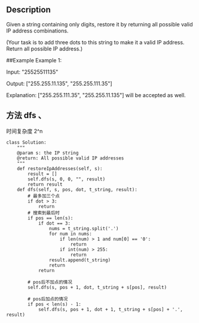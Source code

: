 ## Description
Given a string containing only digits, restore it by returning all possible valid IP address combinations.

(Your task is to add three dots to this string to make it a valid IP address. Return all possible IP address.)

##Example
Example 1:

Input: "25525511135"

Output: ["255.255.11.135", "255.255.111.35"]

Explanation: ["255.255.111.35", "255.255.11.135"] will be accepted as well.

## 方法 dfs 、
时间复杂度 2^n
```
class Solution:
    """
    @param s: the IP string
    @return: All possible valid IP addresses
    """
    def restoreIpAddresses(self, s):
        result = []
        self.dfs(s, 0, 0, "", result)
        return result
    def dfs(self, s, pos, dot, t_string, result):
        # 最多加三个点
        if dot > 3:
            return
        # 搜索到最后时
        if pos == len(s):
            if dot == 3:
                nums = t_string.split('.')
                for num in nums:
                    if len(num) > 1 and num[0] == '0':
                        return
                    if int(num) > 255:
                        return
                result.append(t_string)
                return
            return
        
        # pos后不加点的情况
        self.dfs(s, pos + 1, dot, t_string + s[pos], result)
        
        # pos后加点的情况
        if pos < len(s) - 1:
            self.dfs(s, pos + 1, dot + 1, t_string + s[pos] + '.', result)
```
